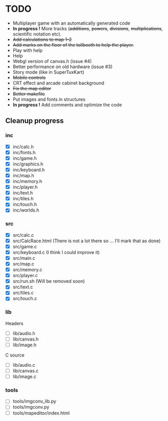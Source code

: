 # TODO

* Multiplayer game with an automatically generated code
* **In progress !** More tracks (~~additions~~, ~~powers~~, ~~divisions~~, ~~multiplications~~, scientific notation etc).
* ~~Add calculations to map 1-2~~
* ~~Add marks on the floor of the tollbooth to help the player.~~
* Play with help
* Help
* Webgl version of canvas.h (issue #4)
* Better performance on old hardware (issue #3)
* Story mode (like in SuperTuxKart)
* ~~Mobile controls~~
* CRT effect and arcade cabinet background
* ~~Fix the map editor~~
* ~~Better makefile~~
* Put images and fonts in structures
* **In progress !** Add comments and optimize the code

## Cleanup progress

### inc

* [x] inc/calc.h
* [x] inc/fonts.h
* [x] inc/game.h
* [x] inc/graphics.h
* [x] inc/keyboard.h
* [x] inc/map.h
* [x] inc/memory.h
* [x] inc/player.h
* [x] inc/text.h
* [x] inc/tiles.h
* [x] inc/touch.h
* [x] inc/worlds.h

### src

* [x] src/calc.c
* [x] src/CalcRace.html (There is not a lot there so ... I'll mark that as done)
* [x] src/game.c
* [x] src/keyboard.c (I think I could improve it)
* [x] src/main.c
* [x] src/map.c
* [x] src/memory.c
* [x] src/player.c
* [x] src/run.sh (Will be removed soon)
* [x] src/text.c
* [x] src/tiles.c
* [x] src/touch.c

### lib

Headers

* [ ] lib/audio.h
* [ ] lib/canvas.h
* [ ] lib/image.h

C source

* [ ] lib/audio.c
* [ ] lib/canvas.c
* [ ] lib/image.c

### tools

* [ ] tools/imgconv_lib.py
* [ ] tools/imgconv.py
* [ ] tools/mapeditor/index.html

